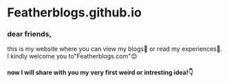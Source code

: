 # Featherblogs.github.io
### dear friends, 
  this is my website where you can view my blogs👀 or read my experiences🌿.
  I kindly welcome you to"Featherblogs.com"😊
  #### now I will share with you my very first weird or intresting idea!👇
 
